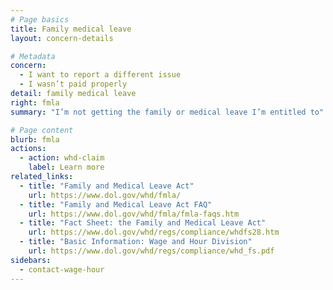 ```yaml
---
# Page basics
title: Family medical leave
layout: concern-details

# Metadata
concern:
  - I want to report a different issue
  - I wasn’t paid properly
detail: family medical leave
right: fmla
summary: "I’m not getting the family or medical leave I’m entitled to"

# Page content
blurb: fmla
actions:
  - action: whd-claim
    label: Learn more
related_links:
  - title: "Family and Medical Leave Act"
    url: https://www.dol.gov/whd/fmla/
  - title: "Family and Medical Leave Act FAQ"
    url: https://www.dol.gov/whd/fmla/fmla-faqs.htm
  - title: "Fact Sheet: the Family and Medical Leave Act"
    url: https://www.dol.gov/whd/regs/compliance/whdfs28.htm
  - title: "Basic Information: Wage and Hour Division"
    url: https://www.dol.gov/whd/regs/compliance/whd_fs.pdf
sidebars:
  - contact-wage-hour
---
```

